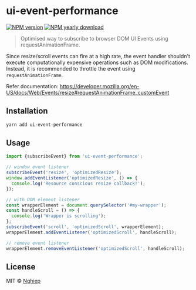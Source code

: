 # ui-event-performance

[![NPM version](https://img.shields.io/npm/v/ui-event-performance.svg)](https://www.npmjs.com/package/ui-event-performance)
[![NPM yearly download](https://img.shields.io/npm/dy/ui-event-performance.svg)](https://www.npmjs.com/package/ui-event-performance)

> Optimised way to subscribe to browser DOM UI Events using requestAnimationFrame.

Since resize/scroll events can fire at a high rate, the event handler shouldn't execute computationally expensive operations such as DOM modifications. Instead, it is recommended to throttle the event using `requestAnimationFrame`.

Refer documentation:
https://developer.mozilla.org/en-US/docs/Web/Events/resize#requestAnimationFrame_customEvent

## Installation

```bash
yarn add ui-event-performance
```

## Usage

```ts
import {subscribeEvent} from 'ui-event-performance';

// window event listener
subscribeEvent('resize', 'optimizedResize');
window.addEventListener('optimizedResize', () => {
  console.log('Resource conscious resize callback!');
});

// with DOM element listener
const wrapperElement = document.querySelector('#my-wrapper');
const handleScroll = () => {
  console.log('Wrapper is scrolling');
};
subscribeEvent('scroll', 'optimizedScroll', wrapperElement);
wrapperElement.addEventListener('optimizedScroll', handleScroll);

// remove event listener
wrapperElement.removeEventListener('optimizedScroll', handleScroll);
```

## License

MIT © [Nghiep](https://nghiepit.dev)
